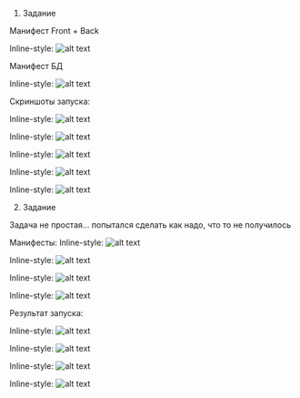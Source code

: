 1. Задание

Манифест Front + Back

Inline-style: 
![alt text](https://github.com/Andrey-netology/13.1/blob/main/fb.JPG "Logo Title Text 1")

Манифест БД

Inline-style: 
![alt text](https://github.com/Andrey-netology/13.1/blob/main/db.JPG "Logo Title Text 1")

Скриншоты запуска: 

Inline-style: 
![alt text](https://github.com/Andrey-netology/13.1/blob/main/1.JPG "Logo Title Text 1")

Inline-style: 
![alt text](https://github.com/Andrey-netology/13.1/blob/main/2.JPG "Logo Title Text 1")

Inline-style: 
![alt text](https://github.com/Andrey-netology/13.1/blob/main/3.JPG "Logo Title Text 1")

Inline-style: 
![alt text](https://github.com/Andrey-netology/13.1/blob/main/4.JPG "Logo Title Text 1")

Inline-style: 
![alt text](https://github.com/Andrey-netology/13.1/blob/main/5.JPG "Logo Title Text 1")

2. Задание

Задача не простая... попытался сделать как надо, что то не получилось 

Манифесты: 
Inline-style: 
![alt text](https://github.com/Andrey-netology/13.1/blob/main/front.JPG "Logo Title Text 1")

Inline-style: 
![alt text](https://github.com/Andrey-netology/13.1/blob/main/back.JPG "Logo Title Text 1")

Inline-style: 
![alt text](https://github.com/Andrey-netology/13.1/blob/main/db1.JPG "Logo Title Text 1")

Inline-style: 
![alt text](https://github.com/Andrey-netology/13.1/blob/main/db2.JPG "Logo Title Text 1")

Результат запуска: 

Inline-style: 
![alt text](https://github.com/Andrey-netology/13.1/blob/main/11.JPG "Logo Title Text 1")

Inline-style: 
![alt text](https://github.com/Andrey-netology/13.1/blob/main/22.JPG "Logo Title Text 1")

Inline-style: 
![alt text](https://github.com/Andrey-netology/13.1/blob/main/33.JPG "Logo Title Text 1")

Inline-style: 
![alt text](https://github.com/Andrey-netology/13.1/blob/main/44.JPG "Logo Title Text 1")





